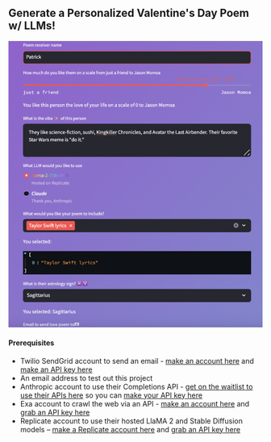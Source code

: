 ## Generate a Personalized Valentine's Day Poem w/ LLMs!
![screenshot of app](appscreenshot.png)

#### Prerequisites
- Twilio SendGrid account to send an email - [make an account here](https://signup.sendgrid.com/) and [make an API key here](https://app.sendgrid.com/settings/api_keys) 
- An email address to test out this project 
- Anthropic account to use their Completions API - [get on the waitlist to use their APIs here](https://www.anthropic.com/earlyaccess) so you can [make your API key here](https://console.anthropic.com/settings/keys) 
- Exa account to crawl the web via an API - [make an account here](https://dashboard.exa.ai/login) and [grab an API key here](https://dashboard.exa.ai/overview)
- Replicate account to use their hosted LlaMA 2 and Stable Diffusion models – [make a Replicate account here](https://replicate.com/signin?next=/) and [grab an API key here](https://replicate.com/account/api-tokens)